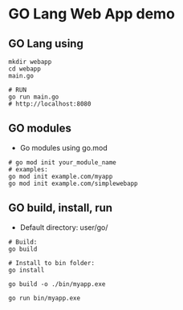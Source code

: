 # GO Lang Web App demo



## GO Lang using


```
mkdir webapp
cd webapp
main.go

# RUN
go run main.go
# http://localhost:8080
```

## GO modules

 - Go modules using go.mod


```
# go mod init your_module_name
# examples:
go mod init example.com/myapp
go mod init example.com/simplewebapp

```

## GO build, install, run

 - Default directory: user/go/


```
# Build:
go build

# Install to bin folder:
go install

go build -o ./bin/myapp.exe

go run bin/myapp.exe

```
